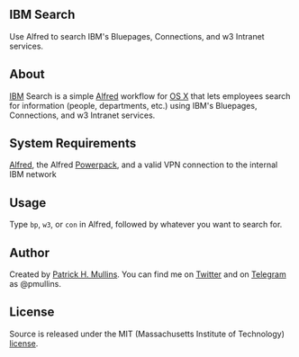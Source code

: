 ## IBM Search

Use Alfred to search IBM's Bluepages, Connections, and w3 Intranet services.

## About

[IBM](https://twitter.com/IBM) Search is a simple [Alfred](http://www.alfredapp.com/) workflow for [OS X](https://www.apple.com/osx/) that lets employees search for information (people, departments, etc.) using IBM's Bluepages, Connections, and w3 Intranet services.

## System Requirements

[Alfred](http://www.alfredapp.com/), the Alfred [Powerpack](http://www.alfredapp.com/powerpack/), and a valid VPN connection to the internal IBM network

## Usage

Type `bp`, `w3`, or `con` in Alfred, followed by whatever you want to search for.

## Author
Created by [Patrick H. Mullins](http://www.pmullins.net/about). You can find me on  [Twitter](https://twitter.com/phmullins) and on [Telegram](https://telegram.org/) as @pmullins.

## License
Source is released under the MIT (Massachusetts Institute of Technology) [license](license.md).